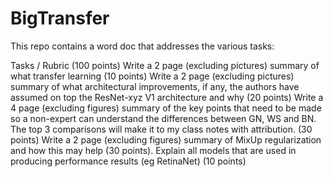 # BigTransfer

This repo contains a word doc that addresses the various tasks:

Tasks / Rubric (100 points)
Write a 2 page (excluding pictures) summary of what transfer learning (10 points)
Write a 2 page (excluding pictures) summary of what architectural improvements, if any, the authors have assumed on top the ResNet-xyz V1 architecture and why (20 points)
Write a 4 page (excluding figures) summary of the key points that need to be made so a non-expert can understand the differences between GN, WS and BN. The top 3 comparisons will make it to my class notes with attribution. (30 points)
Write a 2 page (excluding figures) summary of MixUp regularization and how this may help (30 points).
Explain all models that are used in producing performance results (eg RetinaNet) (10 points)

